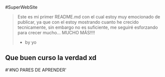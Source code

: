 #SuperWebSite
>Este es mi primer README.md con el cual estoy muy emocionado de publicar, ya que con el estoy mostrando cuanto he crecido tecnicamente, sin embargo no es suficiente, me seguiré esforzando para crecer mucho... MUCHO MÁS!!!!
>- by yo

## Que buen curso la verdad xd
#'#NO PARES DE APRENDER'
